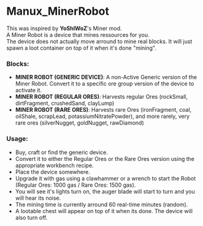 # Manux_MinerRobot

This was inspired by **YoShIWoZ**'s Miner mod.  
A Miner Robot is a device that mines ressources for you.  
The device does not actually move arround to mine real blocks. It will just spawn a loot container on top of it when it's done "mining".

### Blocks:
- **MINER ROBOT (GENERIC DEVICE)**: A non-Active Generic version of the Miner Robot. Convert it to a specific ore group version of the device to activate it.
- **MINER ROBOT (REGULAR ORES)**: Harvests regular Ores (rockSmall, dirtFragment, crushedSand, clayLump)
- **MINER ROBOT (RARE ORES)**: Harvests rare Ores (ironFragment, coal, oilShale, scrapLead, potassiumNitratePowder), and more rarely, very rare ores (silverNugget, goldNugget, rawDiamond)

### Usage:
- Buy, craft or find the generic device.
- Convert it to either the Regular Ores or the Rare Ores version using the appropriate workbench recipe.
- Place the device somewhere.
- Upgrade it with gas using a clawhammer or a wrench to start the Robot (Regular Ores: 1000 gas / Rare Ores: 1500 gas). 
- You will see it's lights turn on, the auger blade will start to turn and you will hear its noise.
- The mining time is currently arround 60 real-time minutes (random).
- A lootable chest will appear on top of it when its done. The device will also turn off. 
